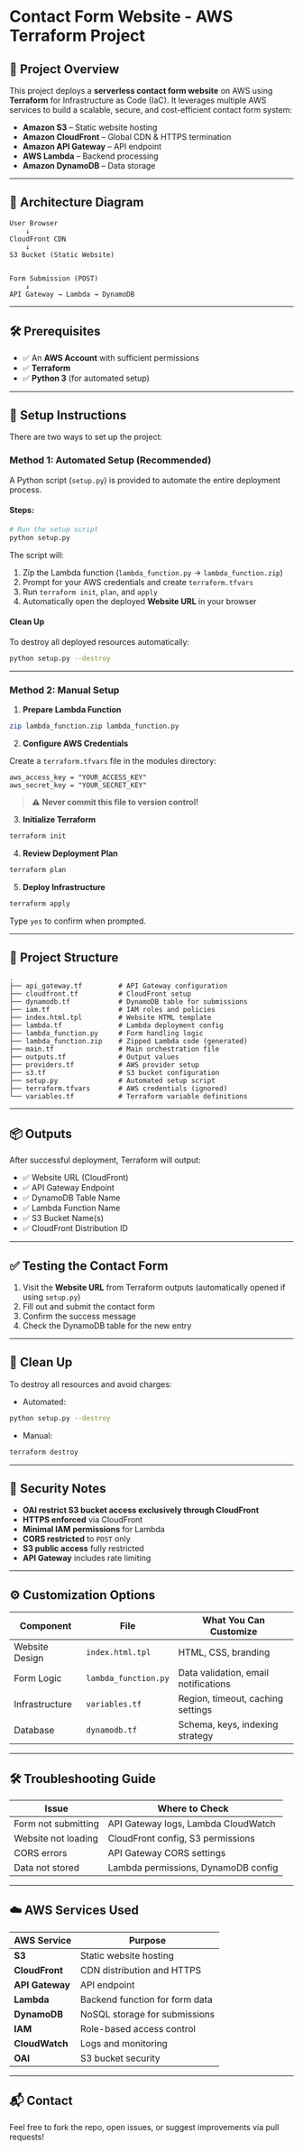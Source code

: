 # Contact Form Website - AWS Terraform Project

## 📌 Project Overview

This project deploys a **serverless contact form website** on AWS using **Terraform** for Infrastructure as Code (IaC). It leverages multiple AWS services to build a scalable, secure, and cost-efficient contact form system:

- **Amazon S3** – Static website hosting
- **Amazon CloudFront** – Global CDN & HTTPS termination
- **Amazon API Gateway** – API endpoint
- **AWS Lambda** – Backend processing
- **Amazon DynamoDB** – Data storage


---

## 🧭 Architecture Diagram

```
User Browser
    ↓
CloudFront CDN
    ↓
S3 Bucket (Static Website)


Form Submission (POST)
    ↓
API Gateway → Lambda → DynamoDB
```

---

## 🛠️ Prerequisites

- ✅ An **AWS Account** with sufficient permissions
- ✅ **Terraform**
- ✅ **Python 3** (for automated setup)

---

## 🚀 Setup Instructions

There are two ways to set up the project:

### **Method 1: Automated Setup (Recommended)**

A Python script (`setup.py`) is provided to automate the entire deployment process.

#### Steps:

```bash
# Run the setup script
python setup.py
```

The script will:

1. Zip the Lambda function (`lambda_function.py` → `lambda_function.zip`)
2. Prompt for your AWS credentials and create `terraform.tfvars`
3. Run `terraform init`, `plan`, and `apply`
4. Automatically open the deployed **Website URL** in your browser

#### Clean Up

To destroy all deployed resources automatically:

```bash
python setup.py --destroy
```

---

### **Method 2: Manual Setup**

1. **Prepare Lambda Function**

```bash
zip lambda_function.zip lambda_function.py
```

2. **Configure AWS Credentials**

Create a `terraform.tfvars` file in the modules directory:

```hcl
aws_access_key = "YOUR_ACCESS_KEY"
aws_secret_key = "YOUR_SECRET_KEY"
```

> ⚠️ **Never commit this file to version control!**

3. **Initialize Terraform**

```bash
terraform init
```

4. **Review Deployment Plan**

```bash
terraform plan
```

5. **Deploy Infrastructure**

```bash
terraform apply
```

Type `yes` to confirm when prompted.

---

## 📁 Project Structure

```
.
├── api_gateway.tf         # API Gateway configuration
├── cloudfront.tf          # CloudFront setup
├── dynamodb.tf            # DynamoDB table for submissions
├── iam.tf                 # IAM roles and policies
├── index.html.tpl         # Website HTML template
├── lambda.tf              # Lambda deployment config
├── lambda_function.py     # Form handling logic
├── lambda_function.zip    # Zipped Lambda code (generated)
├── main.tf                # Main orchestration file
├── outputs.tf             # Output values
├── providers.tf           # AWS provider setup
├── s3.tf                  # S3 bucket configuration
├── setup.py               # Automated setup script
├── terraform.tfvars       # AWS credentials (ignored)
└── variables.tf           # Terraform variable definitions
```

---

## 📦 Outputs

After successful deployment, Terraform will output:

- ✅ Website URL (CloudFront)
- ✅ API Gateway Endpoint
- ✅ DynamoDB Table Name
- ✅ Lambda Function Name
- ✅ S3 Bucket Name(s)
- ✅ CloudFront Distribution ID

---

## ✅ Testing the Contact Form

1. Visit the **Website URL** from Terraform outputs (automatically opened if using `setup.py`)
2. Fill out and submit the contact form
3. Confirm the success message
4. Check the DynamoDB table for the new entry

---

## 🧹 Clean Up

To destroy all resources and avoid charges:

- Automated:

```bash
python setup.py --destroy
```

- Manual:

```bash
terraform destroy
```

---

## 🔐 Security Notes
- **OAI restrict S3 bucket access exclusively through CloudFront**
- **HTTPS enforced** via CloudFront
- **Minimal IAM permissions** for Lambda
- **CORS restricted** to `POST` only
- **S3 public access** fully restricted
- **API Gateway** includes rate limiting

---

## ⚙️ Customization Options

| Component      | File                 | What You Can Customize               |
| -------------- | -------------------- | ------------------------------------ |
| Website Design | `index.html.tpl`     | HTML, CSS, branding                  |
| Form Logic     | `lambda_function.py` | Data validation, email notifications |
| Infrastructure | `variables.tf`       | Region, timeout, caching settings    |
| Database       | `dynamodb.tf`        | Schema, keys, indexing strategy      |

---

## 🛠️ Troubleshooting Guide

| Issue               | Where to Check                      |
| ------------------- | ----------------------------------- |
| Form not submitting | API Gateway logs, Lambda CloudWatch |
| Website not loading | CloudFront config, S3 permissions   |
| CORS errors         | API Gateway CORS settings           |
| Data not stored     | Lambda permissions, DynamoDB config |

---

## ☁️ AWS Services Used

| AWS Service     | Purpose                        |
| --------------- | ------------------------------ |
| **S3**          | Static website hosting         |
| **CloudFront**  | CDN distribution and HTTPS     |
| **API Gateway** | API endpoint                   |
| **Lambda**      | Backend function for form data |
| **DynamoDB**    | NoSQL storage for submissions  |
| **IAM**         | Role-based access control      |
| **CloudWatch**  | Logs and monitoring            |
| **OAI**         | S3 bucket security             |

---

## 📬 Contact

Feel free to fork the repo, open issues, or suggest improvements via pull requests!

